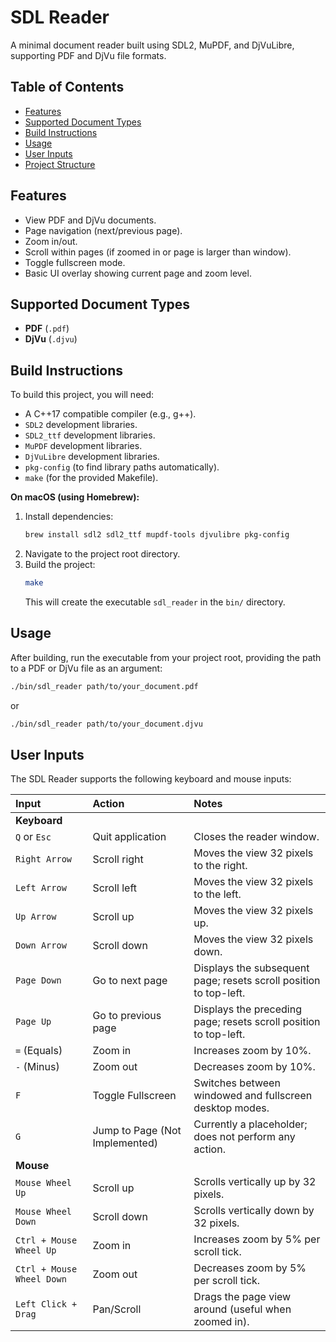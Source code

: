 # SDL Reader

A minimal document reader built using SDL2, MuPDF, and DjVuLibre, supporting PDF and DjVu file formats.

## Table of Contents
* [Features](#features)
* [Supported Document Types](#supported-document-types)
* [Build Instructions](#build-instructions)
* [Usage](#usage)
* [User Inputs](#user-inputs)
* [Project Structure](#project-structure)

## Features
* View PDF and DjVu documents.
* Page navigation (next/previous page).
* Zoom in/out.
* Scroll within pages (if zoomed in or page is larger than window).
* Toggle fullscreen mode.
* Basic UI overlay showing current page and zoom level.

## Supported Document Types
* **PDF** (`.pdf`)
* **DjVu** (`.djvu`)

## Build Instructions
To build this project, you will need:
* A C++17 compatible compiler (e.g., g++).
* `SDL2` development libraries.
* `SDL2_ttf` development libraries.
* `MuPDF` development libraries.
* `DjVuLibre` development libraries.
* `pkg-config` (to find library paths automatically).
* `make` (for the provided Makefile).

**On macOS (using Homebrew):**
1.  Install dependencies:
    ```bash
    brew install sdl2 sdl2_ttf mupdf-tools djvulibre pkg-config
    ```
2.  Navigate to the project root directory.
3.  Build the project:
    ```bash
    make
    ```
    This will create the executable `sdl_reader` in the `bin/` directory.

## Usage
After building, run the executable from your project root, providing the path to a PDF or DjVu file as an argument:

```bash
./bin/sdl_reader path/to/your_document.pdf
```
or
```bash
./bin/sdl_reader path/to/your_document.djvu
```

## User Inputs
The SDL Reader supports the following keyboard and mouse inputs:

| Input                  | Action                                  | Notes                                                              |
| :--------------------- | :-------------------------------------- | :----------------------------------------------------------------- |
| **Keyboard** |                                         |                                                                    |
| `Q` or `Esc`           | Quit application                        | Closes the reader window.                                          |
| `Right Arrow`          | Scroll right                            | Moves the view 32 pixels to the right.                             |
| `Left Arrow`           | Scroll left                             | Moves the view 32 pixels to the left.                              |
| `Up Arrow`             | Scroll up                               | Moves the view 32 pixels up.                                       |
| `Down Arrow`           | Scroll down                             | Moves the view 32 pixels down.                                     |
| `Page Down`            | Go to next page                         | Displays the subsequent page; resets scroll position to top-left.  |
| `Page Up`              | Go to previous page                     | Displays the preceding page; resets scroll position to top-left.   |
| `=` (Equals)           | Zoom in                                 | Increases zoom by 10%.                                             |
| `-` (Minus)            | Zoom out                                | Decreases zoom by 10%.                                             |
| `F`                    | Toggle Fullscreen                       | Switches between windowed and fullscreen desktop modes.            |
| `G`                    | Jump to Page (Not Implemented)          | Currently a placeholder; does not perform any action.              |
| **Mouse** |                                         |                                                                    |
| `Mouse Wheel Up`       | Scroll up                               | Scrolls vertically up by 32 pixels.                                |
| `Mouse Wheel Down`     | Scroll down                             | Scrolls vertically down by 32 pixels.                              |
| `Ctrl + Mouse Wheel Up`| Zoom in                                 | Increases zoom by 5% per scroll tick.                              |
| `Ctrl + Mouse Wheel Down`| Zoom out                              | Decreases zoom by 5% per scroll tick.                              |
| `Left Click + Drag`    | Pan/Scroll                              | Drags the page view around (useful when zoomed in).                |
